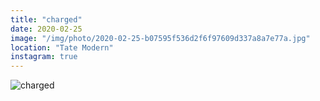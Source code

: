 ```yaml
---
title: "charged"
date: 2020-02-25
image: "/img/photo/2020-02-25-b07595f536d2f6f97609d337a8a7e77a.jpg"
location: "Tate Modern"
instagram: true
---
```


![charged](/img/photo/2020-02-25-b07595f536d2f6f97609d337a8a7e77a.jpg)
